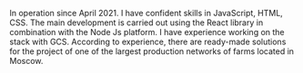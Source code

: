 In operation since April 2021. 
I have confident skills in JavaScript, HTML, CSS. 
The main development is carried out using the React library in combination with the Node Js platform. 
I have experience working on the stack with GCS. 
According to experience, there are ready-made solutions for the project of one of the largest production networks of farms located in Moscow.
